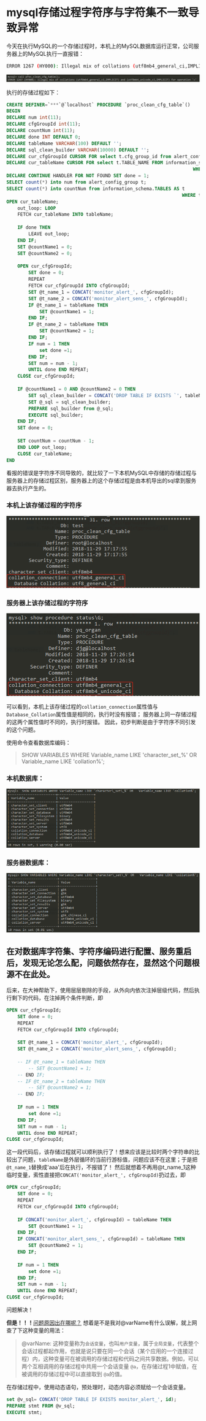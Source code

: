 # mysql存储过程字符序与字符集不一致导致异常
今天在执行MySQL的一个存储过程时，本机上的MySQL数据库运行正常，公司服务器上的MySQL执行一直报错：
```bash
ERROR 1267 (HY000): Illegal mix of collations (utf8mb4_general_ci,IMPLICIT) and (utf8mb4_unicode_ci,IMPLICIT) for operation '='
```
![](img/collation.png)

执行的存储过程如下：
```sql
CREATE DEFINER=`***`@`localhost` PROCEDURE `proc_clean_cfg_table`()
BEGIN
DECLARE num int(11);
DECLARE cfgGroupId int(11);
DECLARE countNum int(11);
DECLARE done INT DEFAULT 0;
DECLARE tableName VARCHAR(100) DEFAULT '';
DECLARE sql_clean_builder VARCHAR(10000) DEFAULT '';
DECLARE cur_cfgGroupId CURSOR FOR select t.cfg_group_id from alert_config_group t;
DECLARE cur_tableName CURSOR FOR select t.TABLE_NAME FROM information_schema.TABLES AS t 
																	WHERE t.TABLE_NAME REGEXP 'monitor_alert_[0-9]' OR t.TABLE_NAME REGEXP 'monitor_alert_sens_[0-9]';
DECLARE CONTINUE HANDLER FOR NOT FOUND SET done = 1;
SELECT count(*) into num from alert_config_group t;
SELECT count(*) into countNum from information_schema.TABLES AS t 
																WHERE t.TABLE_NAME REGEXP 'monitor_alert_[0-9]' OR t.TABLE_NAME REGEXP 'monitor_alert_sens_[0-9]';
OPEN cur_tableName;
	out_loop: LOOP
	FETCH cur_tableName INTO tableName;

	IF done THEN
		LEAVE out_loop;
	END IF;
	SET @countName1 = 0;
	SET @countName2 = 0;

	OPEN cur_cfgGroupId;
		SET done = 0;
		REPEAT
		FETCH cur_cfgGroupId INTO cfgGroupId;
		SET @t_name_1 = CONCAT('monitor_alert_', cfgGroupId);
		SET @t_name_2 = CONCAT('monitor_alert_sens_', cfgGroupId);
		IF @t_name_1 = tableName THEN
			SET @countName1 = 1;
		END IF;
		IF @t_name_2 = tableName THEN
			SET @countName2 = 1;
		END IF;
		IF num = 1 THEN
			set done =1;
		END IF;
		SET num = num - 1;
		UNTIL done END REPEAT;
	CLOSE cur_cfgGroupId;
	
	IF @countName1 = 0 AND @countName2 = 0 THEN
		SET sql_clean_builder = CONCAT('DROP TABLE IF EXISTS `', tableName, '`;');
		SET @_sql = sql_clean_builder;
		PREPARE sql_builder from @_sql;
		EXECUTE sql_builder;
	END IF;
	SET done = 0;

	SET countNum = countNum - 1;
	END LOOP out_loop;
	CLOSE cur_tableName;
END
```

看报的错误是字符序不同导致的，就比较了一下本机MySQL中存储的存储过程与服务器上的存储过程区别，服务器上的这个存储过程是由本机导出的sql拿到服务器去执行产生的。
### 本机上该存储过程的字符序
![](img/localcode.png)
### 服务器上该存储过程的字符序
![](img/servercode.png)

可以看到，本机上该存储过程的`collation_connection`属性值与`Database_Collation`属性值是相同的，执行时没有报错；
服务器上同一存储过程的这两个属性值时不同的，执行时报错。
因此，初步判断是由于字符序不同引发的这个问题。

使用命令查看数据库编码：
>SHOW VARIABLES WHERE Variable_name LIKE 'character\_set\_%' OR Variable_name LIKE 'collation%';

### 本机数据库：
![](img/localdb.png)
### 服务器数据库：
![](img/serverdb.png)

## 在对数据库字符集、字符序编码进行配置、服务重启后，发现无论怎么配，问题依然存在，显然这个问题根源不在此处。

后来，在大神帮助下，使用层层剔除的手段，从外向内依次注掉层级代码，然后执行剩下的代码，在注掉两个条件判断，即
```sql
OPEN cur_cfgGroupId;
	SET done = 0;
	REPEAT
	FETCH cur_cfgGroupId INTO cfgGroupId;

	SET @t_name_1 = CONCAT('monitor_alert_', cfgGroupId);
	SET @t_name_2 = CONCAT('monitor_alert_sens_', cfgGroupId);

	-- IF @t_name_1 = tableName THEN
		-- SET @countName1 = 1;
	-- END IF;
	-- IF @t_name_2 = tableName THEN
		-- SET @countName2 = 1;
	-- END IF;

	IF num = 1 THEN
		set done =1;
	END IF;
	SET num = num - 1;
	UNTIL done END REPEAT;
CLOSE cur_cfgGroupId;
```
这一段代码后，该存储过程就可以顺利执行了！想来应该是比较时两个字符串的比较出了问题，`tableName`是外层循环的当前行游标值，问题应该不在这里；于是把`@t_name_1`替换成'aaa'后在执行，不报错了！
然后就想着不再用@t_name_1这种临时变量，索性直接把`CONCAT('monitor_alert_', cfgGroupId)`扔过去，即
```sql
OPEN cur_cfgGroupId;
	SET done = 0;
	REPEAT
	FETCH cur_cfgGroupId INTO cfgGroupId;
	
	IF CONCAT('monitor_alert_', cfgGroupId) = tableName THEN
		SET @countName1 = 1;
	END IF;
	IF CONCAT('monitor_alert_sens_', cfgGroupId) = tableName THEN
		SET @countName2 = 1;
	END IF;
	
	IF num = 1 THEN
		set done =1;
	END IF;
	SET num = num - 1;
	UNTIL done END REPEAT;
CLOSE cur_cfgGroupId;
```
问题解决！  

**但是！！！**[问题原因出在哪呢？](#)
想着是不是我对@varName有什么误解，就上网查了下这种变量的用法：

>@varName: 这种变量称为`会话变量`，也叫`用户变量`，属于`全局变量`，代表整个会话过程都起作用，也就是说只要在同一个会话（某个应用的一个连接过程）内，这种变量可在被调用的存储过程和代码之间共享数据。例如，可以两个互相调用的存储过程中共用一个会话变量 `@a`，在存储过程1中赋值，在被调用的存储过程中可以直接取到 `@a`的值。

在存储过程中，使用动态语句，预处理时，动态内容必须赋给一个会话变量。
```sql
set @v_sql= CONCAT('DROP TABLE IF EXISTS monitor_alert_', id);
PREPARE stmt FROM @v_sql;  
EXECUTE stmt;     
```
